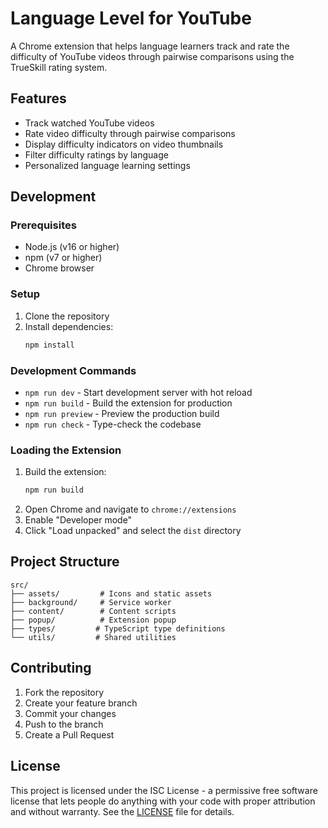 # Language Level for YouTube

A Chrome extension that helps language learners track and rate the difficulty of YouTube videos through pairwise comparisons using the TrueSkill rating system.

## Features

- Track watched YouTube videos
- Rate video difficulty through pairwise comparisons
- Display difficulty indicators on video thumbnails
- Filter difficulty ratings by language
- Personalized language learning settings

## Development

### Prerequisites

- Node.js (v16 or higher)
- npm (v7 or higher)
- Chrome browser

### Setup

1. Clone the repository
2. Install dependencies:
   ```bash
   npm install
   ```

### Development Commands

- `npm run dev` - Start development server with hot reload
- `npm run build` - Build the extension for production
- `npm run preview` - Preview the production build
- `npm run check` - Type-check the codebase

### Loading the Extension

1. Build the extension:
   ```bash
   npm run build
   ```
2. Open Chrome and navigate to `chrome://extensions`
3. Enable "Developer mode"
4. Click "Load unpacked" and select the `dist` directory

## Project Structure

```
src/
├── assets/         # Icons and static assets
├── background/     # Service worker
├── content/        # Content scripts
├── popup/          # Extension popup
├── types/         # TypeScript type definitions
└── utils/         # Shared utilities
```

## Contributing

1. Fork the repository
2. Create your feature branch
3. Commit your changes
4. Push to the branch
5. Create a Pull Request

## License

This project is licensed under the ISC License - a permissive free software license that lets people do anything with your code with proper attribution and without warranty. See the [LICENSE](LICENSE) file for details.